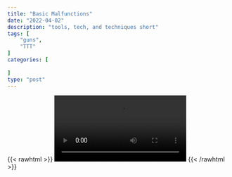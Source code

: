 ```yaml
---
title: "Basic Malfunctions"
date: "2022-04-02"
description: "tools, tech, and techniques short"
tags: [
    "guns",
    "TTT"
]
categories: [
    
]
type: "post"
---
```

{{< rawhtml >}}
    <video width="auto" height="auto" controls>
        <source src="https://clips.dev00ps.com/guns/Malfunctions.mp4" type="video/mp4"> 
    </video>
{{< /rawhtml >}}